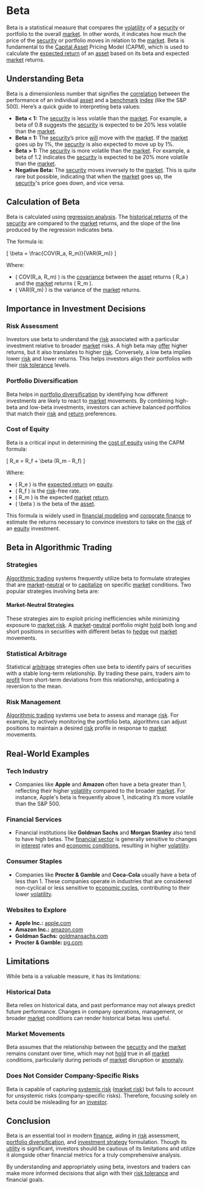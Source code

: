 # Beta

Beta is a statistical measure that compares the [volatility](../v/volatility.md) of a [security](../s/security.md) or portfolio to the overall [market](../m/market.md). In other words, it indicates how much the price of the [security](../s/security.md) or portfolio moves in relation to the [market](../m/market.md). Beta is fundamental to the [Capital Asset](../c/capital_asset.md) Pricing Model (CAPM), which is used to calculate the [expected return](../e/expected_return.md) of an [asset](../a/asset.md) based on its beta and expected [market](../m/market.md) returns.

## Understanding Beta

Beta is a dimensionless number that signifies the [correlation](../c/correlation.md) between the performance of an individual [asset](../a/asset.md) and a [benchmark](../b/benchmark.md) [index](../i/index.md) (like the S&P 500). Here’s a quick guide to interpreting beta values:

- **Beta < 1:** The [security](../s/security.md) is less volatile than the [market](../m/market.md). For example, a beta of 0.8 suggests the [security](../s/security.md) is expected to be 20% less volatile than the [market](../m/market.md).
- **Beta = 1:** The [security](../s/security.md)’s price [will](../w/will.md) move with the [market](../m/market.md). If the [market](../m/market.md) goes up by 1%, the [security](../s/security.md) is also expected to move up by 1%.
- **Beta > 1:** The [security](../s/security.md) is more volatile than the [market](../m/market.md). For example, a beta of 1.2 indicates the [security](../s/security.md) is expected to be 20% more volatile than the [market](../m/market.md).
- **Negative Beta:** The [security](../s/security.md) moves inversely to the [market](../m/market.md). This is quite rare but possible, indicating that when the [market](../m/market.md) goes up, the [security](../s/security.md)'s price goes down, and vice versa.

## Calculation of Beta

Beta is calculated using [regression analysis](../r/regression_analysis.md). The [historical returns](../h/historical_returns.md) of the [security](../s/security.md) are compared to the [market](../m/market.md) returns, and the slope of the line produced by the regression indicates beta.

The formula is:

\[ \beta = \frac{COV(R_a, R_m)}{VAR(R_m)} \]

Where:
- \( COV(R_a, R_m) \) is the [covariance](../c/covariance.md) between the [asset](../a/asset.md) returns \( R_a \) and the [market](../m/market.md) returns \( R_m \).
- \( VAR(R_m) \) is the variance of the [market](../m/market.md) returns.

## Importance in Investment Decisions

### Risk Assessment

Investors use beta to understand the [risk](../r/risk.md) associated with a particular investment relative to broader [market](../m/market.md) risks. A high beta may [offer](../o/offer.md) higher returns, but it also translates to higher [risk](../r/risk.md). Conversely, a low beta implies lower [risk](../r/risk.md) and lower returns. This helps investors align their portfolios with their [risk tolerance](../r/risk_tolerance.md) levels.

### Portfolio Diversification

Beta helps in [portfolio diversification](../p/portfolio_diversification.md) by identifying how different investments are likely to react to [market](../m/market.md) movements. By combining high-beta and low-beta investments, investors can achieve balanced portfolios that match their [risk](../r/risk.md) and [return](../r/return.md) preferences.

### Cost of Equity

Beta is a critical input in determining the [cost of equity](../c/cost_of_equity.md) using the CAPM formula:

\[ R_e = R_f + \beta (R_m - R_f) \]

Where:
- \( R_e \) is the [expected return](../e/expected_return.md) on [equity](../e/equity.md).
- \( R_f \) is the [risk](../r/risk.md)-free rate.
- \( R_m \) is the expected [market](../m/market.md) [return](../r/return.md).
- \( \beta \) is the beta of the [asset](../a/asset.md).

This formula is widely used in [financial modeling](../f/financial_modeling.md) and [corporate finance](../c/corporate_finance.md) to estimate the returns necessary to convince investors to take on the [risk](../r/risk.md) of an [equity](../e/equity.md) investment.

## Beta in Algorithmic Trading

### Strategies

[Algorithmic trading](../a/accountability.md) systems frequently utilize beta to formulate strategies that are [market](../m/market.md)-[neutral](../n/neutral.md) or to [capitalize](../c/capitalize.md) on specific [market](../m/market.md) conditions. Two popular strategies involving beta are:

#### Market-Neutral Strategies

These strategies aim to exploit pricing inefficiencies while minimizing exposure to [market risk](../m/market_risk.md). A [market](../m/market.md)-[neutral](../n/neutral.md) portfolio might [hold](../h/hold.md) both long and short positions in securities with different betas to [hedge](../h/hedge.md) out [market](../m/market.md) movements. 

### Statistical Arbitrage

Statistical [arbitrage](../a/arbitrage.md) strategies often use beta to identify pairs of securities with a stable long-term relationship. By trading these pairs, traders aim to [profit](../p/profit.md) from short-term deviations from this relationship, anticipating a reversion to the mean.

### Risk Management

[Algorithmic trading](../a/accountability.md) systems use beta to assess and manage [risk](../r/risk.md). For example, by actively monitoring the portfolio beta, algorithms can adjust positions to maintain a desired [risk](../r/risk.md) profile in response to [market](../m/market.md) movements. 

## Real-World Examples

### Tech Industry 

- Companies like **Apple** and **Amazon** often have a beta greater than 1, reflecting their higher [volatility](../v/volatility.md) compared to the broader [market](../m/market.md). For instance, Apple's beta is frequently above 1, indicating it’s more volatile than the S&P 500.

### Financial Services

- Financial institutions like **Goldman Sachs** and **Morgan Stanley** also tend to have high betas. The [financial sector](../f/financial_sector.md) is generally sensitive to changes in [interest](../i/interest.md) rates and [economic conditions](../e/economic_conditions.md), resulting in higher [volatility](../v/volatility.md).

### Consumer Staples

- Companies like **Procter & Gamble** and **Coca-Cola** usually have a beta of less than 1. These companies operate in industries that are considered non-cyclical or less sensitive to [economic cycles](../e/economic_cycles.md), contributing to their lower [volatility](../v/volatility.md).

### Websites to Explore

- **Apple Inc.:** [apple.com](https://www.apple.com/)
- **Amazon Inc.:** [amazon.com](https://www.amazon.com/)
- **Goldman Sachs:** [goldmansachs.com](https://www.goldmansachs.com/)
- **Procter & Gamble:** [pg.com](https://www.pg.com/)

## Limitations

While beta is a valuable measure, it has its limitations:

### Historical Data

Beta relies on historical data, and past performance may not always predict future performance. Changes in company operations, management, or broader [market](../m/market.md) conditions can render historical betas less useful.

### Market Movements

Beta assumes that the relationship between the [security](../s/security.md) and the [market](../m/market.md) remains constant over time, which may not [hold](../h/hold.md) true in all [market](../m/market.md) conditions, particularly during periods of [market](../m/market.md) disruption or [anomaly](../a/anomaly.md).

### Does Not Consider Company-Specific Risks

Beta is capable of capturing [systemic risk](../s/systemic_risk.md) ([market risk](../m/market_risk.md)) but fails to account for unsystemic risks (company-specific risks). Therefore, focusing solely on beta could be misleading for an [investor](../i/investor.md).

## Conclusion

Beta is an essential tool in modern [finance](../f/finance.md), aiding in [risk](../r/risk.md) assessment, [portfolio diversification](../p/portfolio_diversification.md), and [investment strategy](../i/investment_strategy.md) formulation. Though its [utility](../u/utility.md) is significant, investors should be cautious of its limitations and utilize it alongside other financial metrics for a truly comprehensive analysis. 

By understanding and appropriately using beta, investors and traders can make more informed decisions that align with their [risk tolerance](../r/risk_tolerance.md) and financial goals.